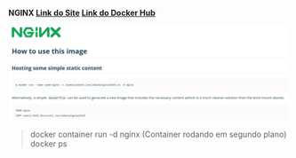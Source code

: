 **NGINX [Link do Site](https://www.nginx.com/) [Link do Docker Hub](https://hub.docker.com/_/nginx)**

![Docker Hub NGINX](./images/documentation.png)

> docker container run -d nginx (Container rodando em segundo plano)
> docker ps

